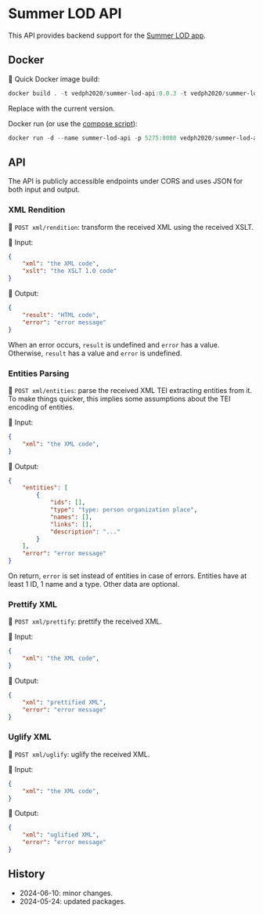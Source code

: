 ﻿# Summer LOD API

This API provides backend support for the [Summer LOD app](https://github.com/vedph/summer-lod-app).

## Docker

🐋 Quick Docker image build:

```ps1
docker build . -t vedph2020/summer-lod-api:0.0.3 -t vedph2020/summer-lod-api:latest
```

Replace with the current version.

Docker run (or use the [compose script](./docker-compose.yml)):

```ps1
docker run -d --name summer-lod-api -p 5275:8080 vedph2020/summer-lod-api:0.0.2
```

## API

The API is publicly accessible endpoints under CORS and uses JSON for both input and output.

### XML Rendition

🎯 `POST xml/rendition`: transform the received XML using the received XSLT.

🔼 Input:

```json
{
    "xml": "the XML code",
    "xslt": "the XSLT 1.0 code"
}
```

🔽 Output:

```json
{
    "result": "HTML code",
    "error": "error message"
}
```

When an error occurs, `result` is undefined and `error` has a value. Otherwise, `result` has a value and `error` is undefined.

### Entities Parsing

🎯 `POST xml/entities`: parse the received XML TEI extracting entities from it. To make things quicker, this implies some assumptions about the TEI encoding of entities.

🔼 Input:

```json
{
    "xml": "the XML code",
}
```

🔽 Output:

```json
{
    "entities": [
        {
            "ids": [],
            "type": "type: person organization place",
            "names": [],
            "links": [],
            "description": "..."
        }
    ],
    "error": "error message"
}
```

On return, `error` is set instead of entities in case of errors. Entities have at least 1 ID, 1 name and a type. Other data are optional.

### Prettify XML

🎯 `POST xml/prettify`: prettify the received XML.

🔼 Input:

```json
{
    "xml": "the XML code",
}
```

🔽 Output:

```json
{
    "xml": "prettified XML",
    "error": "error message"
}
```

### Uglify XML

🎯 `POST xml/uglify`: uglify the received XML.

🔼 Input:

```json
{
    "xml": "the XML code",
}
```

🔽 Output:

```json
{
    "xml": "uglified XML",
    "error": "error message"
}
```

## History

- 2024-06-10: minor changes.
- 2024-05-24: updated packages.
